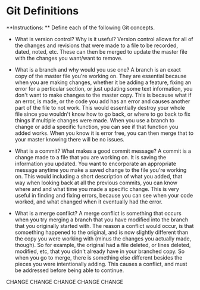 # Git Definitions

**Instructions: ** Define each of the following Git concepts.

* What is version control?  Why is it useful?
Version control allows for all of the changes and revisions that were made to a file to be recorded, dated, noted, etc. These can then be merged to update the master file with the changes you want/want to remove.

* What is a branch and why would you use one?
A branch is an exact copy of the master file you're working on. They are essential because when you are making changes, whether it be adding a feature, fixing an error for a perticular section, or just updating some text information, you don't want to make changes to the master copy. This is because what if an error, is made, or the code you add has an error and causes another part of the file to not work. This would essentially destroy your whole file since you wouldn't know how to go back, or where to go back to fix things if multiple changes  were made. When you use a branch to change or add a specific function, you can see if that function you added works. When you know it is error free, you can then merge that to your master knowing there will be no issues.

* What is a commit? What makes a good commit message?
A commit is a change made to a file that you are working on. It is saving the information you updated. You want to encorporate an appropriate message anytime you make a saved change to the file you're working on. This would including a short description of what you added, that way when looking back at all the previous commits, you can know where and and what time you made a specific change. This is very useful in finding and fixing errors, because you can see when your code worked, and what changed when it eventually had the error. 

* What is a merge conflict?
A merge conflict is something that occurs when you try merging a branch that you have modified into the branch that you originally started with. The reason a conflict would occur, is that somoething happened to the original, and is now slightly different than the copy you were working with (minus the changes you actually made, though). So for example, the original had a file deleted, or lines deleted, modified, etc, that you didn't already have in your branched copy. So when you go to merge, there is something else different besides the pieces you were intentionally adding. This causes a conflict, and must be addressed before being able to continue. 

CHANGE CHANGE CHANGE CHANGE CHANGE